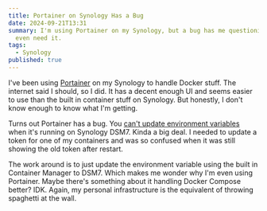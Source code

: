 ```yaml
---
title: Portainer on Synology Has a Bug
date: 2024-09-21T13:31
summary: I'm using Portainer on my Synology, but a bug has me questioning why I
  even need it.
tags:
  - Synology
published: true
---
```

I've been using [Portainer](https://www.portainer.io) on my Synology to handle Docker stuff. The internet said I should, so I did. It has a decent enough UI and seems easier to use than the built in container stuff on Synology. But honestly, I don't know enough to know what I'm getting.

Turns out Portainer has a bug. You [can't update environment variables](https://github.com/portainer/portainer/issues/5813) when it's running on Synology DSM7. Kinda a big deal. I needed to update a token for one of my containers and was so confused when it was still showing the old token after restart.

The work around is to just update the environment variable using the built in Container Manager to DSM7. Which makes me wonder why I'm even using Portainer. Maybe there's something about it handling Docker Compose better? IDK. Again, my personal infrastructure is the equivalent of throwing spaghetti at the wall.
